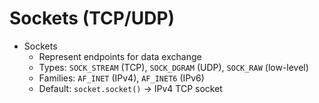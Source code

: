 # Sockets (TCP/UDP)
- Sockets
	- Represent endpoints for data exchange
	- Types: `SOCK_STREAM` (TCP), `SOCK_DGRAM` (UDP), `SOCK_RAW` (low-level)
	- Families: `AF_INET` (IPv4), `AF_INET6` (IPv6)
	- Default: `socket.socket()` $\to$ IPv4 TCP socket